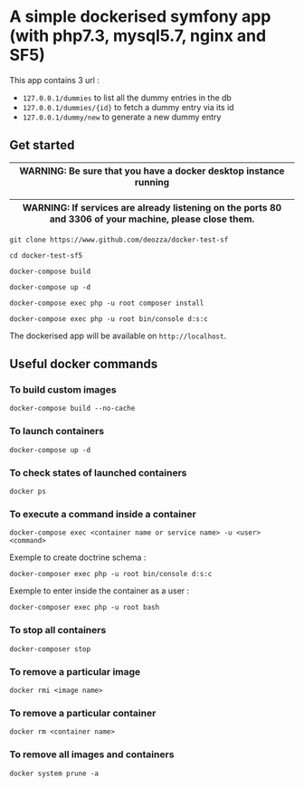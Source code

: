 # A simple dockerised symfony app (with php7.3, mysql5.7, nginx and SF5)

This app contains 3 url :

 * `127.0.0.1/dummies` to list all the dummy entries in the db
 * `127.0.0.1/dummies/{id}` to fetch a dummy entry via its id
 * `127.0.0.1/dummy/new` to generate a new dummy entry
 
## Get started

| WARNING: Be sure that you have a docker desktop instance running |
| --- |

| WARNING: If services are already listening on the ports 80 and 3306 of your machine, please close them. |
| --- |

`git clone https://www.github.com/deozza/docker-test-sf`

`cd docker-test-sf5`

`docker-compose build`

`docker-compose up -d`

`docker-compose exec php -u root composer install`

`docker-compose exec php -u root bin/console d:s:c`

The dockerised app will be available on `http://localhost`.

## Useful docker commands

### To build custom images 

```docker-compose build --no-cache```

### To launch containers

```docker-compose up -d```

### To check states of launched containers 

```docker ps```

### To execute a command inside a container

```docker-compose exec <container name or service name> -u <user> <command>```

Exemple to create doctrine schema :

```docker-composer exec php -u root bin/console d:s:c```

Exemple to enter inside the container as a user :

```docker-composer exec php -u root bash```

### To stop all containers

```docker-composer stop```

### To remove a particular image

```docker rmi <image name>```

### To remove a particular container

```docker rm <container name>```

### To remove all images and containers

```docker system prune -a```
